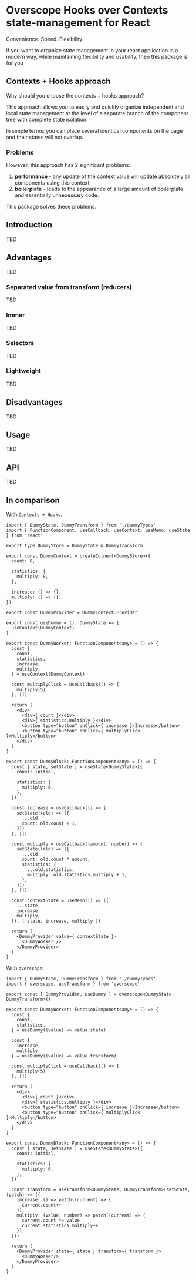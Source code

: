 # Overscope Hooks over Contexts state-management for React

Convenience. Speed. Flexibility.

If you want to organize state management in your react application in a modern way, while maintaining flexibility and usability, then this package is for you

## Contexts + Hooks approach

Why should you choose the contexts + hooks approach? 

This approach allows you to easily and quickly organize independent and local state management at the level of a separate branch of the component tree with complete state isolation. 

In simple terms: you can place several identical components on the page and their states will not overlap.

### Problems

However, this approach has 2 significant problems:
1. **performance** - any update of the context value will update absolutely all components using this context;
2. **boilerplate** - leads to the appearance of a large amount of boilerplate and essentially unnecessary code.

This package solves these problems.

## Introduction

TBD

## Advantages

TBD

### Separated value from transform (reducers)
TBD

### Immer
TBD

### Selectors
TBD

### Lightweight
TBD

## Disadvantages
TBD

## Usage
TBD

## API
TBD

## In comparison

With `Contexts + Hooks`:
```tsx
import { DummyState, DummyTransform } from './dummyTypes'
import { FunctionComponent, useCallback, useContext, useMemo, useState } from 'react'

export type DummyStore = DummyState & DummyTransform

export const DummyContext = createCotnext<DummyStore>({
  count: 0,

  statistics: {
    multiply: 0,
  },

  increase: () => {},
  multiply: () => {},
})

export const DummyProvider = DummyContext.Provider

export const useDummy = (): DummyState => {
  useContext(DummyContext)
}

export const DummyWorker: FunctionComponent<any> = () => {
  const {
    count,
    statistics,
    increase,
    multiply,
  } = useContext(DummyContext)
  
  const multiplyClick = useCallback(() => {
    multiply(5)
  }, [])
  
  return (
    <div>
      <div>{ count }</div>
      <div>{ statistics.multiply }</div>
      <button type="button" onClick={ increase }>Increase</button>
      <button type="button" onClick={ multiplyClick }>Multiply</button>
    </div>
  )
}

export const DummyBlock: FunctionComponent<any> = () => {
  const [ state, setState ] = useState<DummyState>({
    count: initial,

    statistics: {
      multiply: 0,
    },
  })

  const increase = useCallback(() => {
    setState((old) => ({
      ...old,
      count: old.count + 1,
    }))
  }, [])

  const multiply = useCallback((amount: number) => {
    setState((old) => ({
      ...old,
      count: old.count * amount,
      statistics: {
        ...old.statistics,
        multiply: old.statistics.multiply + 1,
      },
    }))
  }, [])

  const contextState = useMemo(() => ({
    ...state,
    increase,
    multiply,
  }), [ state, increase, multiply ])

  return (
    <DummyProvider value={ contextState }>
      <DummyWorker />
    </DummyProvider>
  )
}
```

With `overscope`:
```tsx
import { DummyState, DummyTransform } from './dummyTypes'
import { overscope, useTransform } from 'overscope'

export const [ DummyProvider, useDummy ] = overscope<DummyState, DummyTransform>()

export const DummyWorker: FunctionComponent<any> = () => {
  const {
    count,
    statistics,
  } = useDummy((value) => value.state)

  const {
    increase,
    multiply,
  } = useDummy((value) => value.transform)

  const multiplyClick = useCallback(() => {
    multiply(5)
  }, [])

  return (
    <div>
      <div>{ count }</div>
      <div>{ statistics.multiply }</div>
      <button type="button" onClick={ increase }>Increase</button>
      <button type="button" onClick={ multiplyClick }>Multiply</button>
    </div>
  )
}

export const DummyBlock: FunctionComponent<any> = () => {
  const [ state, setState ] = useState<DummyState>({
    count: initial,

    statistics: {
      multiply: 0,
    },
  })

  const transform = useTransform<DummyState, DummyTransform>(setState, (patch) => ({
    increase: () => patch((current) => {
      current.count++
    }),
    multiply: (value: number) => patch((current) => {
      current.count *= value
      current.statistics.multiply++
    }),
  }))
  
  return (
    <DummyProvider state={ state } transform={ transform }>
      <DummyWorker/>
    </DummyProvider>
  )
}
```
